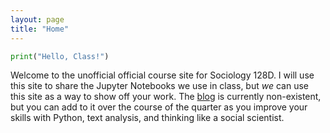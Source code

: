 ```yaml
---
layout: page
title: "Home"
---
```


```python
print("Hello, Class!")
```
Welcome to the unofficial official course site for Sociology 128D. I will use this site to share the Jupyter Notebooks we use in class, but *we* can use this site as a way to show off your work. The [blog](https://soc128d.github.io/blog/) is currently non-existent, but you can add to it over the course of the quarter as you improve your skills with Python, text analysis, and thinking like a social scientist.
